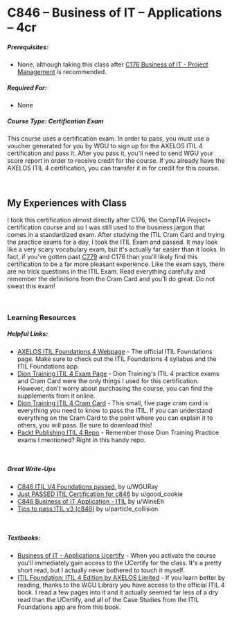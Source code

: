# C846 – Business of IT – Applications – 4cr
<h5>Prerequisites:</h5>
<ul>
<li>None, although taking this class after <a href="https://github.com/arancepete/WGU_BSCS/tree/main/C176/C176.md">C176 Business of IT - Project Management</a> is recommended.</li>
</ul>

<h5>Required For:</h5>
<ul>
<li>None</li>
</ul>

<h5><b>Course Type:</b> Certification Exam</h5>
<p>This course uses a certification exam. In order to pass, you must use a voucher generated for you by WGU to sign up for the AXELOS ITIL 4 certification and pass it. After you pass it, you'll need to send WGU your score report in order to receive credit for the course. If you already have the AXELOS ITIL 4 certification, you can transfer it in for credit for this course.</p>


<br />

<h2>My Experiences with Class</h2>
<p>I took this certification almost directly after C176, the CompTIA Project+ certification course and so I was still used to the business jargon that comes in a standardized exam. After studying the ITIL Cram Card and trying the practice exams for a day, I took the ITIL Exam and passed. It may look like a very scary vocabulary exam, but it's actually far easier than it looks. In fact, if you've gotten past <a href="https://github.com/arancepete/WGU_BSCS/tree/main/C779/C779.md">C779</a> and C176 than you'll likely find this certification to be a far more pleasant experience. Like the exam says, there are no trick questions in the ITIL Exam. Read everything carefully and remember the definitions from the Cram Card and you'll do great. Do not sweat this exam!</p>

<br />

<h3>Learning Resources</h3>

<h5>Helpful Links:</h5>
<ul>
  <li><a href="https://www.axelos.com/certifications/itil-certifications/itil-foundation">AXELOS ITIL Foundations 4 Webpage</a> - The official ITIL Foundations page. Make sure to check out the ITIL Foundations 4 syllabus and the ITIL Foundations app.</li>
  <li><a href="https://itil.diontraining.com/guide/">Dion Training ITIL 4 Exam Page</a> - Dion Training's ITIL 4 practice exams and Cram Card were the only things I used for this certification. However, don't worry about purchasing the course, you can find the supplements from it online.</li>
  <li><a href="https://diontraining.com/wp-content/uploads/2019/11/ITIL-4-Foundation-Cram-Card.pdf">Dion Training ITIL 4 Cram Card</a> - This small, five page cram card is everything you need to know to pass the ITIL. If you can understand everything on the Cram Card to the point where you can explain it to others, you will pass. Be sure to download this!</li>
  <li><a href="https://github.com/PacktPublishing/ITIL-4-Foundation-Complete-Course-with-2-Practice-Exams">Packt Publishing ITIL 4 Repo</a> - Remember those Dion Training Practice exams I mentioned? Right in this handy repo.</li>
</ul>

<br />

<h5>Great Write-Ups</h5>
<ul>
  <li><a href="https://www.reddit.com/r/WGU/comments/ftls0n/c846_itil_v4_foundations_passed/">C846 ITIL V4 Foundations passed.</a> by u/WGURay</li>
  <li><a href="https://www.reddit.com/r/WGU/comments/9g7t8c/just_passed_itil_certification_for_c846/">Just PASSED ITIL Certification for c846</a> by u/good_cookie</li>
  <li><a href="https://www.reddit.com/r/WGU/comments/corcaa/c846_business_of_it_application_itil/">C846 Business of IT Application - ITIL</a> by u/WineEh</li>
  <li><a href="https://www.reddit.com/r/WGU/comments/e2pz9l/tips_to_pass_itil_v3_c846/">Tips to pass ITIL v3 (c846)</a> by u/particle_collision</li>
</ul>

<br />

<h5>Textbooks:</h5>
<ul>
  <li><a href="https://lrps.wgu.edu/provision/199458450">Business of IT - Applications Ucertify</a> - When you activate the course you'll immediately gain access to the UCertify for the class. It's a pretty short read, but I actually never bothered to touch it myself.</li>
<li><a href="https://ebookcentral.proquest.com/lib/westerngovernors-ebooks/detail.action?docID=5709789">ITIL Foundation: ITIL 4 Edition by AXELOS Limited</a> - If you learn better by reading, thanks to the WGU Library you have access to the official ITIL 4 book. I read a few pages into it and it actually seemed far less of a dry read than the UCertify, and all of the Case Studies from the ITIL Foundations app are from this book.</li>
</ul>

